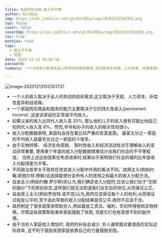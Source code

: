 ```yaml
---
title: 吼呆时刻348-收入不平等
author: HoldDie
img: https://cdn.jsdelivr.net/gh/HoldDie/img/20201213102352.png
top: false
cover: false
coverImg: https://cdn.jsdelivr.net/gh/HoldDie/img/20201213102352.png
toc: true
mathjax: true
tags:
  - 收入不平等
  - 贫困
date: 2020-12-13 10:04:56
password:
summary: 一个人的收入取决于此人的劳动供给和需求,这又取决于天赋、人力资本、补偿性差异和歧视等。

---
```


![image-20201213102351737](https://cdn.jsdelivr.net/gh/HoldDie/img/20201213102352.png)

- 一个人的收入取决于此人的劳动供给和需求,这又取决于天赋、人力资本、补偿性差异和歧视等。
- 一个家庭购买商品和服务的能力主要取决于它的持久性收入(permanent income) ,这是该家庭的正常或平均收入。
- 如果父亲的收入比同代人收入高 20%, 那么他的儿子的收入很有可能比他自己的同代人收入高 8%。然而,爷爷和孙子的收入的相关性则很小。
- 收入分配数据表明, 美国社会存在着比较严重的贫富差距。 最富五分之一家庭的平均收入是最穷五分之一家庭的十倍多。
- 由于实物转移、 经济生命周期、 暂时性收入和经济流动性对于理解收入的变动非常重要, 使用某个年度的收入分配数据很难估计出我们社会的不平等程度。 当把上述这些因素也考虑进来时,结果似乎表明我们社会的福利比年度收入分配得更为平等。
- 不同政治哲学关于政府在改变收入分配中作用的看法不同。效用主义(例如约翰.斯图尔特.穆勒)会选择能使社会所有人的效用之和最大的收入分配方法。
- 自由主义(例如约翰.罗尔斯)则认为,我们确定收入分配时,应该让我们处于“无知的面纱”下的原初状态,这样我们就无法知道我们出生后的地位,从而保证公正。
- 自由至上主义(例如罗伯特.诺齐克)认为,政府应该保证每个人的权利,从而保证过程是公平的,至于由此导致的收入分配结果是否公平,政府不应该干涉。
- 政府制定了很多政策来帮助穷人,例如最低工资法、福利、负的所得税和实物转移。尽管这些政策帮助某些家庭摆脱了贫困, 但是它们也有意想不到的副作用。 
- 由于当穷人家庭收入增加时, 政府的补贴会减少, 穷人通常面对着很高的实际边际效率, 这不利于鼓励贫困家庭依靠自己的力量摆脱贫困。